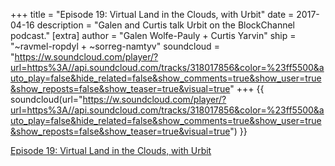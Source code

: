 +++
title = "Episode 19: Virtual Land in the Clouds, with Urbit"
date = 2017-04-16
description = "Galen and Curtis talk Urbit on the BlockChannel podcast."
[extra]
author = "Galen Wolfe-Pauly + Curtis Yarvin"
ship = "~ravmel-ropdyl + ~sorreg-namtyv"
soundcloud = "https://w.soundcloud.com/player/?url=https%3A//api.soundcloud.com/tracks/318017856&color=%23ff5500&auto_play=false&hide_related=false&show_comments=true&show_user=true&show_reposts=false&show_teaser=true&visual=true"
+++
{{ soundcloud(url="https://w.soundcloud.com/player/?url=https%3A//api.soundcloud.com/tracks/318017856&color=%23ff5500&auto_play=false&hide_related=false&show_comments=true&show_user=true&show_reposts=false&show_teaser=true&visual=true") }}

[Episode 19: Virtual Land in the Clouds, with Urbit](https://medium.com/blockchannel/episode-19-virtual-land-in-the-clouds-with-urbit-1428ba98243a)

